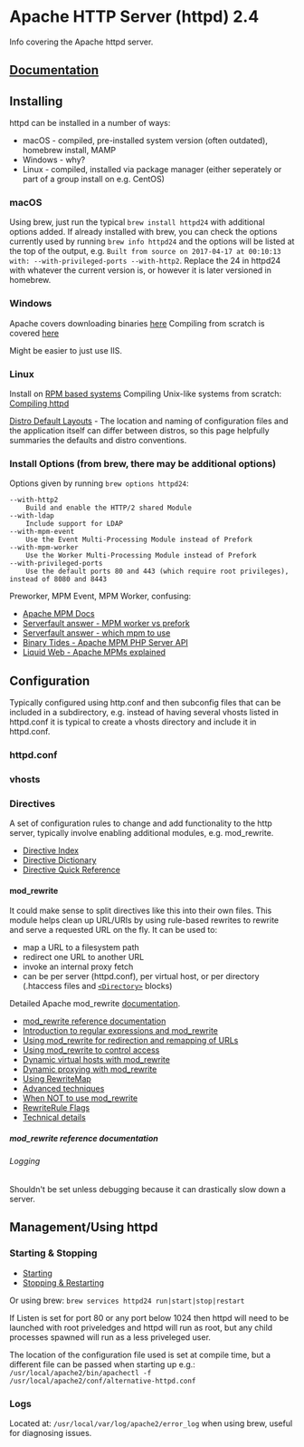 # Apache HTTP Server (httpd) 2.4

Info covering the Apache httpd server.

## [Documentation](https://httpd.apache.org/docs/current/)

## Installing

httpd can be installed in a number of ways:

* macOS - compiled, pre-installed system version (often outdated), homebrew install, MAMP
* Windows - why?
* Linux - compiled, installed via package manager (either seperately or part of a group install on e.g. CentOS)

### macOS

Using brew, just run the typical `brew install httpd24` with additional options added.
If already installed with brew, you can check the options currently used by running `brew info httpd24` and the options will be listed at the top of the output, e.g. `Built from source on 2017-04-17 at 00:10:13 with: --with-privileged-ports --with-http2`.
Replace the 24 in httpd24 with whatever the current version is, or however it is later versioned in homebrew.

### Windows

Apache covers downloading binaries [here](https://httpd.apache.org/docs/current/platform/windows.html)
Compiling from scratch is covered [here](https://httpd.apache.org/docs/current/platform/win_compiling.html)

Might be easier to just use IIS.

### Linux

Install on [RPM based systems](https://httpd.apache.org/docs/current/platform/rpm.html)
Compiling Unix-like systems from scratch: [Compiling httpd](https://httpd.apache.org/docs/current/install.html)

[Distro Default Layouts](https://wiki.apache.org/httpd/DistrosDefaultLayout) - The location and naming of configuration files and the application itself can differ between distros, so this page helpfully summaries the defaults and distro conventions.

### Install Options (from brew, there may be additional options)

Options given by running `brew options httpd24`:

```config
--with-http2
    Build and enable the HTTP/2 shared Module
--with-ldap
    Include support for LDAP
--with-mpm-event
    Use the Event Multi-Processing Module instead of Prefork
--with-mpm-worker
    Use the Worker Multi-Processing Module instead of Prefork
--with-privileged-ports
    Use the default ports 80 and 443 (which require root privileges), instead of 8080 and 8443
```

Preworker, MPM Event, MPM Worker, confusing:

* [Apache MPM Docs](https://httpd.apache.org/docs/2.4/mpm.html)
* [Serverfault answer - MPM worker vs prefork](https://serverfault.com/questions/231628/apache-mpms-worker-vs-prefork)
* [Serverfault answer - which mpm to use](https://serverfault.com/questions/383526/how-do-i-select-which-apache-mpm-to-use)
* [Binary Tides - Apache MPM PHP Server API](http://www.binarytides.com/apache-mpm-php-server-api/)
* [Liquid Web - Apache MPMs explained](https://www.liquidweb.com/kb/apache-mpms-explained/)

## Configuration

Typically configured using http.conf and then subconfig files that can be included in a subdirectory, e.g. instead of having several vhosts listed in httpd.conf it is typical to create a vhosts directory and include it in httpd.conf.

### httpd.conf

### vhosts

### Directives

A set of configuration rules to change and add functionality to the http server, typically involve enabling additional modules, e.g. mod_rewrite.

* [Directive Index](https://httpd.apache.org/docs/current/mod/directives.html)
* [Directive Dictionary](https://httpd.apache.org/docs/current/mod/directive-dict.html)
* [Directive Quick Reference](https://httpd.apache.org/docs/current/mod/quickreference.html)

#### mod_rewrite

It could make sense to split directives like this into their own files.
This module helps clean up URL/URIs by using rule-based rewrites to rewrite and serve a requested URL on the fly. It can be used to:

* map a URL to a filesystem path
* redirect one URL to another URL
* invoke an internal proxy fetch
* can be per server (httpd.conf), per virtual host, or per directory (.htaccess files and [`<Directory>`](https://httpd.apache.org/docs/current/mod/core.html#directory) blocks)

Detailed Apache mod_rewrite [documentation](https://httpd.apache.org/docs/current/rewrite/).

* [mod_rewrite reference documentation](https://httpd.apache.org/docs/current/mod/mod_rewrite.html)
* [Introduction to regular expressions and mod_rewrite](https://httpd.apache.org/docs/current/rewrite/intro.html)
* [Using mod_rewrite for redirection and remapping of URLs](https://httpd.apache.org/docs/current/rewrite/remapping.html)
* [Using mod_rewrite to control access](https://httpd.apache.org/docs/current/rewrite/access.html)
* [Dynamic virtual hosts with mod_rewrite](https://httpd.apache.org/docs/current/rewrite/vhosts.html)
* [Dynamic proxying with mod_rewrite](https://httpd.apache.org/docs/current/rewrite/proxy.html)
* [Using RewriteMap](https://httpd.apache.org/docs/current/rewrite/rewritemap.html)
* [Advanced techniques](https://httpd.apache.org/docs/current/rewrite/advanced.html)
* [When NOT to use mod_rewrite](https://httpd.apache.org/docs/current/rewrite/avoid.html)
* [RewriteRule Flags](https://httpd.apache.org/docs/current/rewrite/flags.html)
* [Technical details](https://httpd.apache.org/docs/current/rewrite/tech.html)

##### mod_rewrite reference documentation

###### Logging

Shouldn't be set unless debugging because it can drastically slow down a server.

## Management/Using httpd

### Starting & Stopping

* [Starting](https://httpd.apache.org/docs/current/invoking.html)
* [Stopping & Restarting](https://httpd.apache.org/docs/current/stopping.html)

Or using brew: `brew services httpd24 run|start|stop|restart`

If Listen is set for port 80 or any port below 1024 then httpd will need to be launched with root priveledges and httpd will run as root, but any child processes spawned will run as a less priveleged user.

The location of the configuration file used is set at compile time, but a different file can be passed when starting up e.g.:
`/usr/local/apache2/bin/apachectl -f /usr/local/apache2/conf/alternative-httpd.conf`

### Logs

Located at: `/usr/local/var/log/apache2/error_log` when using brew, useful for diagnosing issues.